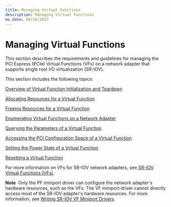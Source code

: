 ```yaml
---
title: Managing Virtual Functions
description: Managing Virtual Functions
ms.date: 04/20/2017
---
```


# Managing Virtual Functions


This section describes the requirements and guidelines for managing the PCI Express (PCIe) Virtual Functions (VFs) on a network adapter that supports single root I/O virtualization (SR-IOV).

This section includes the following topics:

[Overview of Virtual Function Initialization and Teardown](overview-of-virtual-function-initialization-and-teardown.md)

[Allocating Resources for a Virtual Function](allocating-resources-for-a-virtual-function.md)

[Freeing Resources for a Virtual Function](freeing-resources-for-a-virtual-function.md)

[Enumerating Virtual Functions on a Network Adapter](enumerating-virtual-functions-on-a-network-adapter.md)

[Querying the Parameters of a Virtual Function](querying-the-parameters-of-a-virtual-function.md)

[Accessing the PCI Configuration Space of a Virtual Function](accessing-the-pci-configuration-space-of-a-virtual-function.md)

[Setting the Power State of a Virtual Function](setting-the-power-state-of-a-virtual-function.md)

[Resetting a Virtual Function](resetting-a-virtual-function.md)

For more information on VFs for SR-IOV network adapters, see [SR-IOV Virtual Functions (VFs)](sr-iov-virtual-functions--vfs-.md).

**Note**  Only the PF miniport driver can configure the network adapter's hardware resources, such as the VFs. The VF miniport driver cannot directly access most of the SR-IOV adapter's hardware resources. For more information, see [Writing SR-IOV VF Miniport Drivers](writing-sr-iov-vf-miniport-drivers.md).

 

 

 





